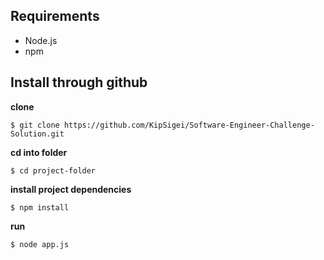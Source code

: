 ## Requirements ##

 - Node.js
 - npm
## Install through github ##
**clone**

    $ git clone https://github.com/KipSigei/Software-Engineer-Challenge-Solution.git

**cd into folder**

    $ cd project-folder
**install project dependencies**

    $ npm install
    
**run**

    $ node app.js






































































































































































































































































































































































































































































































































































































 























































































































































































